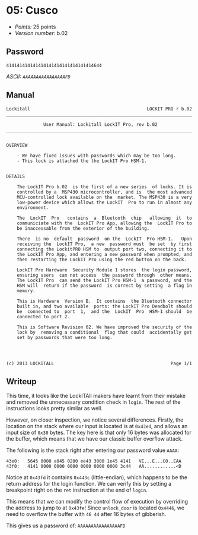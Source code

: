 # 05: Cusco

- _Points:_ 25 points
- _Version number_: b.02

## Password

```
414141414141414141414141414141414644
```

_ASCII: `AAAAAAAAAAAAAAAAFD`_

## Manual

```
Lockitall                                            LOCKIT PRO r b.02
______________________________________________________________________

              User Manual: Lockitall LockIT Pro, rev b.02
______________________________________________________________________


OVERVIEW

    - We have fixed issues with passwords which may be too long.
    - This lock is attached the the LockIT Pro HSM-1.


DETAILS

    The LockIT Pro b.02  is the first of a new series  of locks. It is
    controlled by a  MSP430 microcontroller, and is  the most advanced
    MCU-controlled lock available on the  market. The MSP430 is a very
    low-power device which allows the LockIT  Pro to run in almost any
    environment.

    The  LockIT  Pro   contains  a  Bluetooth  chip   allowing  it  to
    communiciate with the  LockIT Pro App, allowing the  LockIT Pro to
    be inaccessable from the exterior of the building.

    There  is no  default  password  on the  LockIT  Pro HSM-1.   Upon
    receiving the  LockIT Pro,  a new  password must  be set  by first
    connecting the LockitPRO HSM to  output port two, connecting it to
    the LockIT Pro App, and entering a new password when prompted, and
    then restarting the LockIT Pro using the red button on the back.

    LockIT Pro Hardware  Security Module 1 stores  the login password,
    ensuring users  can not access  the password through  other means.
    The LockIT Pro  can send the LockIT Pro HSM-1  a password, and the
    HSM will  return if the password  is correct by setting  a flag in
    memory.

    This is Hardware  Version B.  It contains  the Bluetooth connector
    built in, and two available  ports: the LockIT Pro Deadbolt should
    be  connected to  port  1,  and the  LockIT  Pro  HSM-1 should  be
    connected to port 2.

    This is Software Revision 02. We have improved the security of the
    lock by  removing a conditional  flag that could  accidentally get
    set by passwords that were too long.




(c) 2013 LOCKITALL                                            Page 1/1
```

## Writeup

This time, it looks like the LockITAll makers have learnt from their mistake and removed the unnecessary condition check in `login`. The rest of the instructions looks pretty similar as well.

However, on closer inspection, we notice several differences. Firstly, the location on the stack where our input is located is at `0x43ed`, and allows an input size of `0x30` bytes. The key here is that only 16 bytes was allocated for the buffer, which means that we have our classic buffer overflow attack.

The following is the stack right after entering our password value `AAAA`:

```
43e0:   5645 0000 a045 0200 ee43 3000 1e45 4141   VE...E...C0..EAA
43f0:   4141 0000 0000 0000 0000 0000 0000 3c44   AA............<D
```

Notice at `0x43fd` it contains `0x443c` (little-endian), which happens to be the return address for the login function. We can verify this by setting a breakpoint right on the `ret` instruction at the end of `login`.

This means that we can modify the control flow of execution by overriding the address to jump to at `0x43fe`! Since `unlock_door` is located `0x4446`, we need to overflow the buffer with `46 44` after 16 bytes of gibberish.

This gives us a password of: `AAAAAAAAAAAAAAAAFD`

